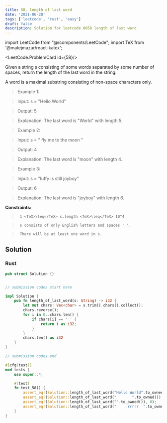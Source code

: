 ```yaml
---
title: 58. length of last word
date: '2021-06-28'
tags: ['leetcode', 'rust', 'easy']
draft: false
description: Solution for leetcode 0058 length of last word
---
```

import LeetCode from "@/components/LeetCode";
import TeX from '@matejmazur/react-katex';

<LeetCode.ProblemCard id={58}/>
 

  Given a string s consisting of some words separated by some number of spaces, return the length of the last word in the string.

  A word is a maximal substring consisting of non-space characters only.

   

 >   Example 1:

  

 >   Input: s <TeX>=</TeX> "Hello World"

 >   Output: 5

 >   Explanation: The last word is "World" with length 5.

  

 >   Example 2:

  

 >   Input: s <TeX>=</TeX> "   fly me   to   the moon  "

 >   Output: 4

 >   Explanation: The last word is "moon" with length 4.

  

 >   Example 3:

  

 >   Input: s <TeX>=</TeX> "luffy is still joyboy"

 >   Output: 6

 >   Explanation: The last word is "joyboy" with length 6.

  

   

  **Constraints:**

  

 >   	1 <TeX>\leq</TeX> s.length <TeX>\leq</TeX> 10^4

 >   	s consists of only English letters and spaces ' '.

 >   	There will be at least one word in s.


## Solution
### Rust
```rust
pub struct Solution {}


// submission codes start here

impl Solution {
    pub fn length_of_last_word(s: String) -> i32 {
        let mut chars: Vec<char> = s.trim().chars().collect();
        chars.reverse();
        for i in 0..chars.len() {
            if chars[i] == ' ' {
                return i as i32;
            }
        }
        chars.len() as i32
    }
}

// submission codes end

#[cfg(test)]
mod tests {
    use super::*;

    #[test]
    fn test_58() {
        assert_eq!(Solution::length_of_last_word("Hello World".to_owned()), 5);
        assert_eq!(Solution::length_of_last_word("       ".to_owned()), 0);
        assert_eq!(Solution::length_of_last_word("".to_owned()), 0);
        assert_eq!(Solution::length_of_last_word("     rrrrr  ".to_owned()), 5);
    }
}

```
